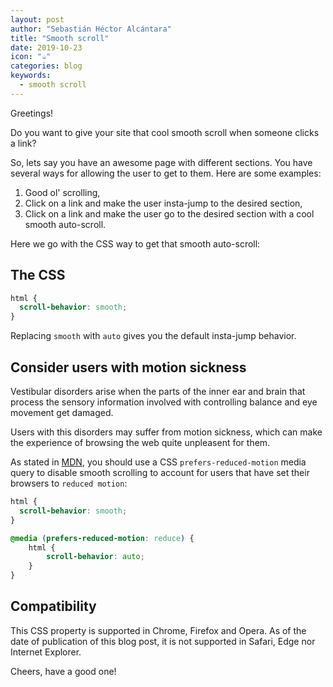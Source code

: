 ```yaml
---
layout: post
author: "Sebastián Héctor Alcántara"
title: "Smooth scroll"
date: 2019-10-23
icon: "☕️"
categories: blog
keywords:
  - smooth scroll
---
```


Greetings!

Do you want to give your site that cool smooth scroll when someone clicks a link?

<!-- more -->

So, lets say you have an awesome page with different sections. You have several ways for allowing the user to get to them. Here are some examples:

  1. Good ol' scrolling,
  2. Click on a link and make the user insta-jump to the desired section,
  3. Click on a link and make the user go to the desired section with a cool smooth auto-scroll.

Here we go with the CSS way to get that smooth auto-scroll:

## The CSS

```css
html {
  scroll-behavior: smooth;
}
```

Replacing `smooth` with `auto` gives you the default insta-jump behavior.

## Consider users with motion sickness

Vestibular disorders arise when the parts of the inner ear and brain that process the sensory information involved with controlling balance and eye movement get damaged.

Users with this disorders may suffer from motion sickness, which can make the experience of browsing the web quite unpleasent for them.

As stated in [MDN](https://developer.mozilla.org/es/docs/Web/CSS/scroll-behavior), you should use a CSS `prefers-reduced-motion` media query to disable smooth scrolling to account for users that have set their browsers to `reduced motion`:

```css
html {
  scroll-behavior: smooth;
}

@media (prefers-reduced-motion: reduce) {
    html {
        scroll-behavior: auto;
    }
}
```

## Compatibility

This CSS property is supported in Chrome, Firefox and Opera. As of the date of publication of this blog post, it is not supported in Safari, Edge nor Internet Explorer.

Cheers, have a good one!